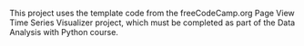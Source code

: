 This project uses the template code from the freeCodeCamp.org Page View Time Series Visualizer project, which must be completed as part of the Data Analysis with Python course.

